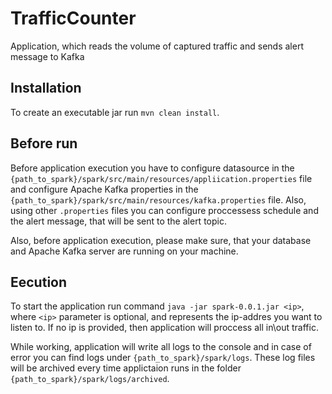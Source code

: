 # TrafficCounter
Application, which reads the volume of captured traffic and sends alert message to Kafka

## Installation
To create an executable jar run `mvn clean install`.

## Before run
Before application execution you have to configure datasource in the `{path_to_spark}/spark/src/main/resources/appliication.properties` file 
and configure Apache Kafka properties in the `{path_to_spark}/spark/src/main/resources/kafka.properties` file.
Also, using other `.properties` files you can configure proccessess schedule and the alert message, that 
will be sent to the alert topic.

Also, before application execution, please make sure, that your database and Apache Kafka server 
are running on your machine.

## Eecution
To start the application run command `java -jar spark-0.0.1.jar <ip>`,
where `<ip>` parameter is optional, and represents the ip-addres you want to listen to.
If no ip is provided, then application will proccess all in\out traffic.

While working, application will write all logs to the console and in case of error
you can find logs under `{path_to_spark}/spark/logs`. These log files will be archived
every time applictaion runs in the folder `{path_to_spark}/spark/logs/archived`.
